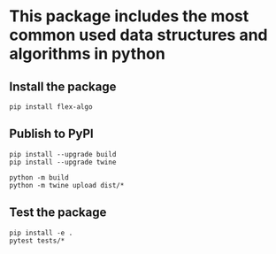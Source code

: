 # This package includes the most common used data structures and algorithms in python

## Install the package
```commandline
pip install flex-algo
```

## Publish to PyPI
```commandline
pip install --upgrade build
pip install --upgrade twine

python -m build
python -m twine upload dist/*
```

## Test the package
```commandline
pip install -e .
pytest tests/*
```
